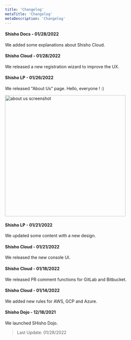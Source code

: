 ```yaml
---
title: 'Changelog'
metaTitle: 'Changelog'
metaDescription: 'Changelog'
---
```


#### Shisho Docs - 01/28/2022

We added some explanations about Shisho Cloud.

#### Shisho Cloud - 01/28/2022

We released a new registration wizard to improve the UX.

#### Shisho LP - 01/26/2022

We released "About Us" page. Hello, everyone ! :)

<img src="/images/about-us-screenshot.png" alt="about us screenshot" width="400"/>

#### Shisho LP - 01/21/2022

We updated some content with a new design.

#### Shisho Cloud - 01/21/2022

We released the new console UI.

#### Shisho Cloud - 01/18/2022

We released PR comment functions for GitLab and Bitbucket.

#### Shisho Cloud - 01/14/2022

We added new rules for AWS, GCP and Azure. 

#### Shisho Dojo - 12/18/2021

We launched SHisho Dojo.

> Last Update: 01/28/2022